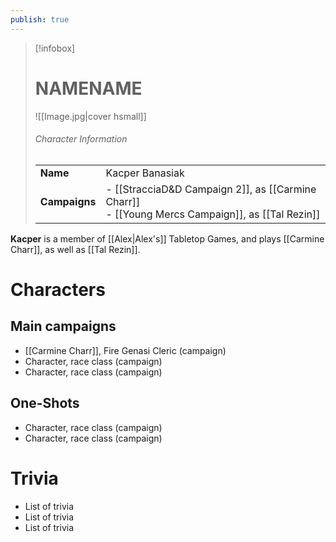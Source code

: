```yaml
---
publish: true
---
```

> [!infobox]  
> # NAMENAME
> ![[Image.jpg|cover hsmall]]  
> ###### Character Information  
> | | |  
> |---|---|  
> | **Name** | Kacper Banasiak |
> | **Campaigns** | - [[StracciaD&D Campaign 2]], as [[Carmine Charr]]<br>- [[Young Mercs Campaign]], as [[Tal Rezin]] |

**Kacper** is a member of [[Alex|Alex's]] Tabletop Games, and plays [[Carmine Charr]], as well as [[Tal Rezin]].
# Characters
## Main campaigns
- [[Carmine Charr]], Fire Genasi Cleric (campaign)
- Character, race class (campaign)
- Character, race class (campaign)
## One-Shots
- Character, race class (campaign)
- Character, race class (campaign)
# Trivia
- List of trivia
- List of trivia
- List of trivia